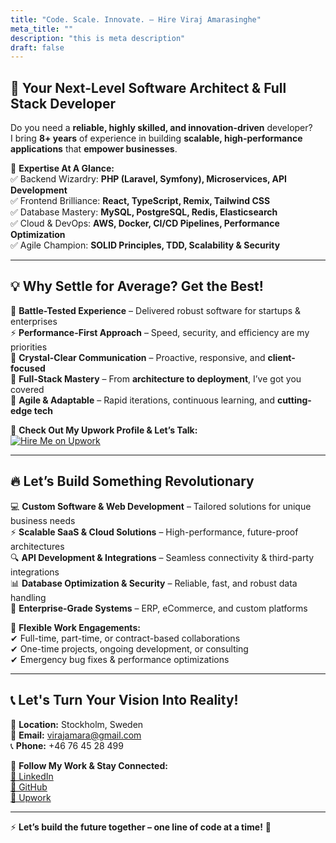 ```yaml
---
title: "Code. Scale. Innovate. – Hire Viraj Amarasinghe"
meta_title: ""
description: "this is meta description"
draft: false
---
```


## 🎯 **Your Next-Level Software Architect & Full Stack Developer**  

Do you need a **reliable, highly skilled, and innovation-driven** developer?  
I bring **8+ years** of experience in building **scalable, high-performance applications** that **empower businesses**.  

📌 **Expertise At A Glance:**  
✅ Backend Wizardry: **PHP (Laravel, Symfony), Microservices, API Development**  
✅ Frontend Brilliance: **React, TypeScript, Remix, Tailwind CSS**  
✅ Database Mastery: **MySQL, PostgreSQL, Redis, Elasticsearch**  
✅ Cloud & DevOps: **AWS, Docker, CI/CD Pipelines, Performance Optimization**  
✅ Agile Champion: **SOLID Principles, TDD, Scalability & Security**  

---

## 💡 **Why Settle for Average? Get the Best!**  

🚀 **Battle-Tested Experience** – Delivered robust software for startups & enterprises  
⚡ **Performance-First Approach** – Speed, security, and efficiency are my priorities  
📢 **Crystal-Clear Communication** – Proactive, responsive, and **client-focused**  
💯 **Full-Stack Mastery** – From **architecture to deployment**, I’ve got you covered  
🔄 **Agile & Adaptable** – Rapid iterations, continuous learning, and **cutting-edge tech**  

🔗 **Check Out My Upwork Profile & Let’s Talk:**  
[![Hire Me on Upwork](https://img.shields.io/badge/Hire%20Me-Upwork-green?style=for-the-badge&logo=upwork)](https://www.upwork.com/freelancers/~01ba7b432ee627550e)  

---

## 🔥 **Let’s Build Something Revolutionary**  

💻 **Custom Software & Web Development** – Tailored solutions for unique business needs  
⚡ **Scalable SaaS & Cloud Solutions** – High-performance, future-proof architectures  
🔍 **API Development & Integrations** – Seamless connectivity & third-party integrations  
📊 **Database Optimization & Security** – Reliable, fast, and robust data handling  
🎯 **Enterprise-Grade Systems** – ERP, eCommerce, and custom platforms  

📅 **Flexible Work Engagements:**  
✔ Full-time, part-time, or contract-based collaborations  
✔ One-time projects, ongoing development, or consulting  
✔ Emergency bug fixes & performance optimizations  

---

## 📞 **Let's Turn Your Vision Into Reality!**  

📍 **Location:** Stockholm, Sweden  
📧 **Email:** [virajamara@gmail.com](mailto:virajamara@gmail.com)  
📞 **Phone:** +46 76 45 28 499  

📌 **Follow My Work & Stay Connected:**  
[🔗 LinkedIn](https://www.linkedin.com/in/viraj-amarasinghe/)  
[🔗 GitHub](https://github.com/sameerabit)  
[🔗 Upwork](https://www.upwork.com/freelancers/~01ba7b432ee627550e)  

---

⚡ **Let’s build the future together – one line of code at a time!** 🚀  
